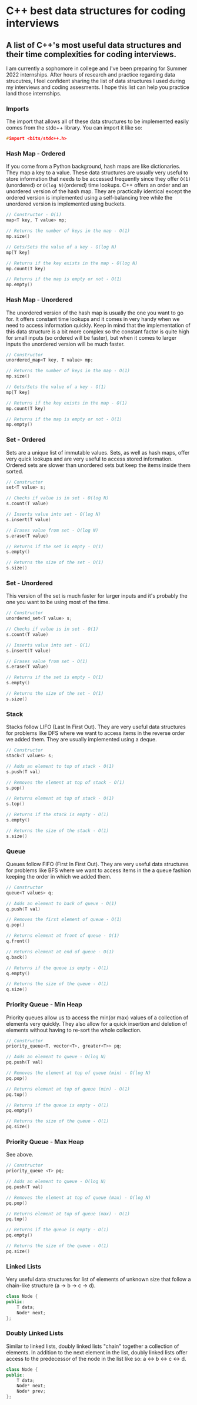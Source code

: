 # C++ best data structures for coding interviews

## A list of C++'s most useful data structures and their time complexities for coding interviews.

I am currently a sophomore in college and I've been preparing for Summer 2022 internships. After hours of research and practice regarding data strucutres, I feel confident sharing the list of data structures I used during my interviews and coding assesments. I hope this list can help you practice land those internships.

### Imports

The import that allows all of these data structures to be implemented easily comes from the stdc++ library. You can import it like so:

```cpp
#import <bits/stdc++.h>
```

### Hash Map - Ordered

If you come from a Python background, hash maps are like dictionaries. They map a key to a value. These data structures are usually very useful to store information that needs to be accessed frequently since they offer `O(1)`(unordered) or `O(log N)`(ordered) time lookups. C++ offers an order and an unordered version of the hash map. They are practically identical except the ordered version is implemented using a self-balancing tree while the unordered version is implemented using buckets.

```cpp
// Constructor - O(1)
map<T key, T value> mp;

// Returns the number of keys in the map - O(1)
mp.size()

// Gets/Sets the value of a key - O(log N)
mp[T key]

// Returns if the key exists in the map - O(log N)
mp.count(T key)

// Returns if the map is empty or not - O(1)
mp.empty()
```

### Hash Map - Unordered

The unordered version of the hash map is usually the one you want to go for. It offers constant time lookups and it comes in very handy when we need to access information quickly. Keep in mind that the implementation of this data structure is a bit more complex so the constant factor is quite high for small inputs (so ordered will be faster), but when it comes to larger inputs the unordered version will be much faster.

```cpp
// Constructor
unordered_map<T key, T value> mp;

// Returns the number of keys in the map - O(1)
mp.size()

// Gets/Sets the value of a key - O(1)
mp[T key]

// Returns if the key exists in the map - O(1)
mp.count(T key)

// Returns if the map is empty or not - O(1)
mp.empty()
```

### Set - Ordered

Sets are a unique list of immutable values. Sets, as well as hash maps, offer very quick lookups and are very useful to access stored information. Ordered sets are slower than unordered sets but keep the items inside them sorted.

```cpp
// Constructor
set<T value> s;

// Checks if value is in set - O(log N)
s.count(T value)

// Inserts value into set - O(log N)
s.insert(T value)

// Erases value from set - O(log N)
s.erase(T value)

// Returns if the set is empty - O(1)
s.empty()

// Returns the size of the set - O(1)
s.size()
```

### Set - Unordered

This version of the set is much faster for larger inputs and it's probably the one you want to be using most of the time.

```cpp
// Constructor
unordered_set<T value> s;

// Checks if value is in set - O(1)
s.count(T value)

// Inserts value into set - O(1)
s.insert(T value)

// Erases value from set - O(1)
s.erase(T value)

// Returns if the set is empty - O(1)
s.empty()

// Returns the size of the set - O(1)
s.size()
```

### Stack

Stacks follow LIFO (Last In First Out). They are very useful data structures for problems like DFS where we want to access items in the reverse order we added them. They are usually implemented using a deque.

```cpp
// Constructor
stack<T values> s;

// Adds an element to top of stack - O(1)
s.push(T val)

// Removes the element at top of stack - O(1)
s.pop()

// Returns element at top of stack - O(1)
s.top()

// Returns if the stack is empty - O(1)
s.empty()

// Returns the size of the stack - O(1)
s.size()
```

### Queue

Queues follow FIFO (First In First Out). They are very useful data structures for problems like BFS where we want to access items in the a queue fashion keeping the order in which we added them.

```cpp
// Constructor
queue<T values> q;

// Adds an element to back of queue - O(1)
q.push(T val)

// Removes the first element of queue - O(1)
q.pop()

// Returns element at front of queue - O(1)
q.front()

// Returns element at end of queue - O(1)
q.back()

// Returns if the queue is empty - O(1)
q.empty()

// Returns the size of the queue - O(1)
q.size()
```

### Priority Queue - Min Heap

Priority queues allow us to access the min(or max) values of a collection of elements very quickly. They also allow for a quick insertion and deletion of elements without having to re-sort the whole collection.

```cpp
// Constructor
priority_queue<T, vector<T>, greater<T>> pq;

// Adds an element to queue - O(log N)
pq.push(T val)

// Removes the element at top of queue (min) - O(log N)
pq.pop()

// Returns element at top of queue (min) - O(1)
pq.top()

// Returns if the queue is empty - O(1)
pq.empty()

// Returns the size of the queue - O(1)
pq.size()
```

### Priority Queue - Max Heap

See above.

```cpp
// Constructor
priority_queue <T> pq;

// Adds an element to queue - O(log N)
pq.push(T val)

// Removes the element at top of queue (max) - O(log N)
pq.pop()

// Returns element at top of queue (max) - O(1)
pq.top()

// Returns if the queue is empty - O(1)
pq.empty()

// Returns the size of the queue - O(1)
pq.size()
```

### Linked Lists

Very useful data structures for list of elements of unknown size that follow a chain-like structure (a -> b -> c -> d).

```cpp
class Node {
public:
    T data;
    Node* next;
};
```

### Doubly Linked Lists

Similar to linked lists, doubly linked lists "chain" together a collection of elements. In addition to the next element in the list, doubly linked lists offer access to the predecessor of the node in the list like so: a <-> b <-> c <-> d.

```cpp
class Node {
public:
    T data;
    Node* next;
    Node* prev;
};
```
